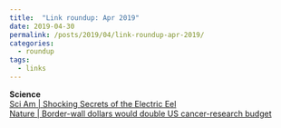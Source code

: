```yaml
---
title:  "Link roundup: Apr 2019"
date: 2019-04-30
permalink: /posts/2019/04/link-roundup-apr-2019/
categories: 
  - roundup
tags:
  - links
---
```

**Science**  
[Sci Am \| Shocking Secrets of the Electric Eel](https://www.scientificamerican.com/article/shocking-secrets-of-the-electric-eel/)  
[Nature \| Border-wall dollars would double US cancer-research budget](https://www.nature.com/articles/d41586-019-01056-2)  
